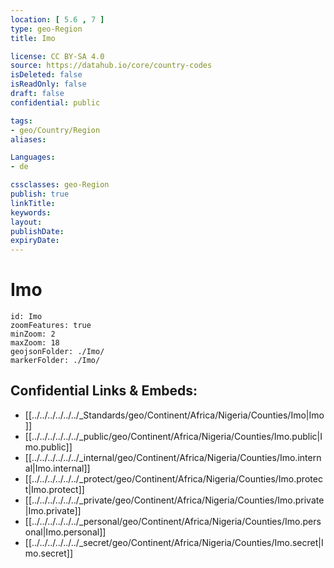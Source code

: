 ```yaml
---
location: [ 5.6 , 7 ] 
type: geo-Region
title: Imo

license: CC BY-SA 4.0
source: https://datahub.io/core/country-codes
isDeleted: false
isReadOnly: false
draft: false
confidential: public

tags:
- geo/Country/Region
aliases:

Languages:
- de

cssclasses: geo-Region
publish: true
linkTitle: 
keywords: 
layout: 
publishDate: 
expiryDate: 
---
```


# Imo

```leaflet
id: Imo
zoomFeatures: true 
minZoom: 2 
maxZoom: 18
geojsonFolder: ./Imo/
markerFolder: ./Imo/
```


## Confidential Links & Embeds: 
- [[../../../../../../_Standards/geo/Continent/Africa/Nigeria/Counties/Imo|Imo]] 
- [[../../../../../../_public/geo/Continent/Africa/Nigeria/Counties/Imo.public|Imo.public]] 
- [[../../../../../../_internal/geo/Continent/Africa/Nigeria/Counties/Imo.internal|Imo.internal]] 
- [[../../../../../../_protect/geo/Continent/Africa/Nigeria/Counties/Imo.protect|Imo.protect]] 
- [[../../../../../../_private/geo/Continent/Africa/Nigeria/Counties/Imo.private|Imo.private]] 
- [[../../../../../../_personal/geo/Continent/Africa/Nigeria/Counties/Imo.personal|Imo.personal]] 
- [[../../../../../../_secret/geo/Continent/Africa/Nigeria/Counties/Imo.secret|Imo.secret]] 

